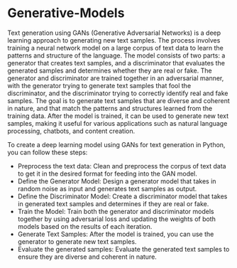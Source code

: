 # Generative-Models

Text generation using GANs (Generative Adversarial Networks) is a deep learning approach to generating new text samples. The process involves training a neural network model on a large corpus of text data to learn the patterns and structure of the language. The model consists of two parts: a generator that creates text samples, and a discriminator that evaluates the generated samples and determines whether they are real or fake. The generator and discriminator are trained together in an adversarial manner, with the generator trying to generate text samples that fool the discriminator, and the discriminator trying to correctly identify real and fake samples. The goal is to generate text samples that are diverse and coherent in nature, and that match the patterns and structures learned from the training data. After the model is trained, it can be used to generate new text samples, making it useful for various applications such as natural language processing, chatbots, and content creation.

To create a deep learning model using GANs for text generation in Python, you can follow these steps:

* Preprocess the text data: Clean and preprocess the corpus of text data to get it in the desired format for feeding into the GAN model.
* Define the Generator Model: Design a generator model that takes in random noise as input and generates text samples as output.
* Define the Discriminator Model: Create a discriminator model that takes in generated text samples and determines if they are real or fake.
* Train the Model: Train both the generator and discriminator models together by using adversarial loss and updating the weights of both models based on the results of each iteration.
* Generate Text Samples: After the model is trained, you can use the generator to generate new text samples.
* Evaluate the generated samples: Evaluate the generated text samples to ensure they are diverse and coherent in nature.
